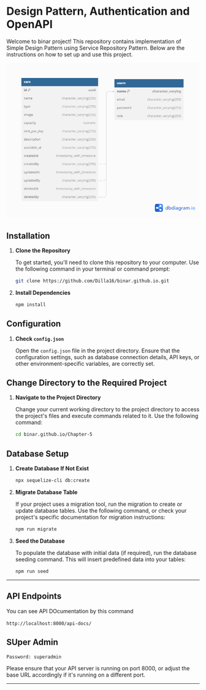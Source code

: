 # Design Pattern, Authentication and OpenAPI

Welcome to binar project! This repository contains implementation of Simple Design Pattern using Service Repository Pattern. Below are the instructions on how to set up and use this project.

![Cars ERD](cars_ERD/cars_ERD.png)

## Installation

1. **Clone the Repository**

   To get started, you'll need to clone this repository to your computer. Use the following command in your terminal or command prompt:

   ```bash
   git clone https://github.com/Dilla16/binar.github.io.git
   ```

2. **Install Dependencies**
   ```bash
   npm install
   ```

## Configuration

1. **Check `config.json`**

   Open the `config.json` file in the project directory. Ensure that the configuration settings, such as database connection details, API keys, or other environment-specific variables, are correctly set.

## Change Directory to the Required Project

1. **Navigate to the Project Directory**

   Change your current working directory to the project directory to access the project's files and execute commands related to it. Use the following command:

   ```bash
   cd binar.github.io/Chapter-5
   ```

## Database Setup

1. **Create Database If Not Exist**

   ```bash
   npx sequelize-cli db:create
   ```

2. **Migrate Database Table**

   If your project uses a migration tool, run the migration to create or update database tables. Use the following command, or check your project's specific documentation for migration instructions:

   ```bash
   npm run migrate
   ```

3. **Seed the Database**

   To populate the database with initial data (if required), run the database seeding command. This will insert predefined data into your tables:

   ```bash
   npm run seed
   ```

---

## API Endpoints

You can see API DOcumentation by this command

`http://localhost:8000/api-docs/`

## SUper Admin

```Email: superadmin@gmail.com
Password: superadmin
```

Please ensure that your API server is running on port 8000, or adjust the base URL accordingly if it's running on a different port.

---

```

```
